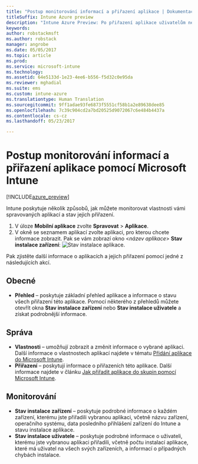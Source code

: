 ```yaml
---
title: "Postup monitorování informací a přiřazení aplikace | Dokumentace Microsoftu"
titleSuffix: Intune Azure preview
description: "Intune Azure Preview: Po přiřazení aplikace uživatelům nebo zařízením můžete použít tyto informace, které vám usnadní monitorování jejího stavu."
keywords: 
author: robstackmsft
ms.author: robstack
manager: angrobe
ms.date: 05/05/2017
ms.topic: article
ms.prod: 
ms.service: microsoft-intune
ms.technology: 
ms.assetid: 64e5133d-1e23-4ee6-b556-f5d32c0e95da
ms.reviewer: mghadial
ms.suite: ems
ms.custom: intune-azure
ms.translationtype: Human Translation
ms.sourcegitcommit: 9ff1adae93fe6873f5551cf58b1a2e89638dee85
ms.openlocfilehash: 7c39c904cd2a7bd20525d9072067c6e484b4437a
ms.contentlocale: cs-cz
ms.lasthandoff: 05/23/2017

---
```


# <a name="how-to-monitor-app-information-and-assignments-with-microsoft-intune"></a>Postup monitorování informací a přiřazení aplikace pomocí Microsoft Intune

[!INCLUDE[azure_preview](./includes/azure_preview.md)]

Intune poskytuje několik způsobů, jak můžete monitorovat vlastnosti vámi spravovaných aplikací a stav jejich přiřazení.

1. V úloze **Mobilní aplikace** zvolte **Spravovat** > **Aplikace**.
2. V okně se seznamem aplikací zvolte aplikaci, pro kterou chcete informace zobrazit. Pak se vám zobrazí okno <*název aplikace*> **Stav instalace zařízení**: ![Stav instalace aplikace.](./media/monitor-apps.png)

Pak zjistěte další informace o aplikacích a jejich přiřazení pomocí jedné z následujících akcí.

## <a name="general"></a>Obecné

- **Přehled** – poskytuje základní přehled aplikace a informace o stavu všech přiřazení této aplikace. Pomocí některého z přehledů můžete otevřít okna **Stav instalace zařízení** nebo **Stav instalace uživatele** a získat podrobnější informace.

## <a name="manage"></a>Správa

- **Vlastnosti** – umožňují zobrazit a změnit informace o vybrané aplikaci. Další informace o vlastnostech aplikací najdete v tématu [Přidání aplikace do Microsoft Intune](apps-add.md).
- **Přiřazení** – poskytují informace o přiřazeních této aplikace. Další informace najdete v článku [Jak přiřadit aplikace do skupin pomocí Microsoft Intune](apps-deploy.md).

## <a name="monitor"></a>Monitorování

- **Stav instalace zařízení** – poskytuje podrobné informace o každém zařízení, kterému jste přiřadili vybranou aplikaci, včetně názvu zařízení, operačního systému, data posledního přihlášení zařízení do Intune a stavu instalace aplikace.
- **Stav instalace uživatele** – poskytuje podrobné informace o uživateli, kterému jste vybranou aplikaci přiřadili, včetně počtu instalací aplikace, které má uživatel na všech svých zařízeních, a informací o případných chybách instalace.
